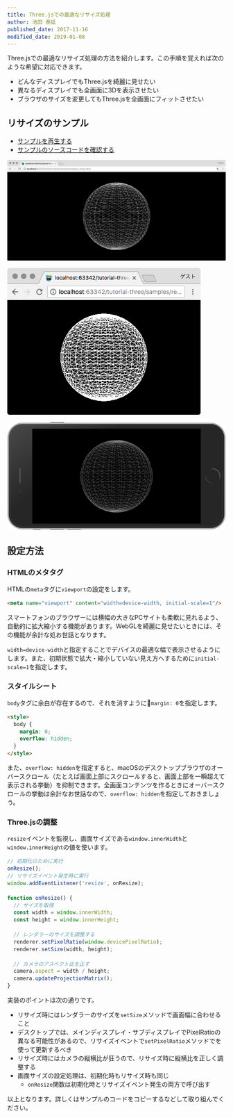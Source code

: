 ```yaml
---
title: Three.jsでの最適なリサイズ処理
author: 池田 泰延
published_date: 2017-11-16
modified_date: 2019-01-08
---
```


Three.jsでの最適なリサイズ処理の方法を紹介します。この手順を覚えれば次のような希望に対応できます。

- どんなディスプレイでもThree.jsを綺麗に見せたい
- 異なるディスプレイでも全画面に3Dを表示させたい
- ブラウザのサイズを変更してもThree.jsを全画面にフィットさせたい

## リサイズのサンプル

- [サンプルを再生する](https://ics-creative.github.io/tutorial-three/samples/renderer_resize.html)
- [サンプルのソースコードを確認する](../samples/renderer_resize.html)


![](../imgs/renderer_resize_1.png)

![](../imgs/renderer_resize_2.png)

![](../imgs/renderer_resize_3.png)


## 設定方法

### HTMLのメタタグ

HTMLの`meta`タグに`viewport`の設定をします。

```html
<meta name="viewport" content="width=device-width, initial-scale=1"/>
```

スマートフォンのブラウザーには横幅の大きなPCサイトも柔軟に見れるよう、自動的に拡大縮小する機能があります。WebGLを綺麗に見せたいときには、その機能が余計な処お世話となります。

`width=device-width`と指定することでデバイスの最適な幅で表示させるようにします。また、初期状態で拡大・縮小していない見え方へするために`initial-scale=1`を指定します。

### スタイルシート

`body`タグに余白が存在するので、それを消すように`margin: 0`を指定します。

```html
<style>
  body {
    margin: 0;
    overflow: hidden;
  }
</style>
```

また、`overflow: hidden`を指定すると、macOSのデスクトップブラウザのオーバースクロール（たとえば画面上部にスクロールすると、画面上部を一瞬超えて表示される挙動）を抑制できます。全画面コンテンツを作るときにオーバースクロールの挙動は余計なお世話なので、`overflow: hidden`を指定しておきましょう。

### Three.jsの調整

`resize`イベントを監視し、画面サイズである`window.innerWidth`と`window.innerHeight`の値を使います。

```js
// 初期化のために実行
onResize();
// リサイズイベント発生時に実行
window.addEventListener('resize', onResize);

function onResize() {
  // サイズを取得
  const width = window.innerWidth;
  const height = window.innerHeight;

  // レンダラーのサイズを調整する
  renderer.setPixelRatio(window.devicePixelRatio);
  renderer.setSize(width, height);

  // カメラのアスペクト比を正す
  camera.aspect = width / height;
  camera.updateProjectionMatrix();
}
```

実装のポイントは次の通りです。

- リサイズ時にはレンダラーのサイズを`setSize`メソッドで画面幅に合わせること
- デスクトップでは、メインディスプレイ・サブディスプレイでPixelRatioの異なる可能性があるので、リサイズイベントで`setPixelRatio`メソッドでを使って更新するべき
- リサイズ時にはカメラの縦横比が狂うので、リサイズ時に縦横比を正しく調整する
- 画面サイズの設定処理は、初期化時もリサイズ時も同じ
  - `onResize`関数は初期化時とリサイズイベント発生の両方で呼び出す


以上となります。詳しくはサンプルのコードをコピーするなどして取り組んでください。
